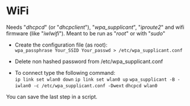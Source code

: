 # WiFi

Needs "_dhcpcd_" (or "_dhcpclient_"), "_wpa\_supplicant_", "_iproute2_" and wifi firmware (like "_iwlwifi_"). Meant to be run as "_root_" or with "_sudo_"

* Create the configuration file (as root):  
`wpa_passphrase Your_SSID Your_passwd > /etc/wpa_supplicant.conf`  
* Delete non hashed password from /etc/wpa_supplicant.conf

* To connect type the following command:  
`ip link set wlan0 down`
`ip link set wlan0 up`
`wpa_supplicant -B -iwlan0 -c /etc/wpa_supplicant.conf -Dwext`
`dhcpcd wlan0`  


You can save the last step in a script.
